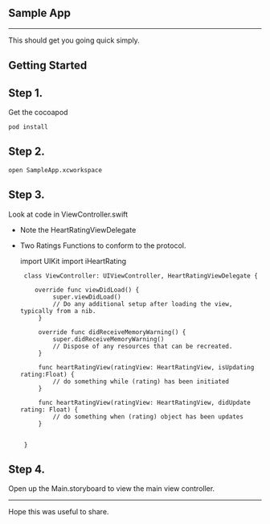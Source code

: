
## Sample App ##
----------
This should get you going quick simply.

**Getting Started**
-------------------

Step 1.
-------
 Get the cocoapod

    pod install


Step 2.
-------

`open SampleApp.xcworkspace`

Step 3.
-------

Look at code in ViewController.swift

 - Note the HeartRatingViewDelegate
 - Two Ratings Functions to conform to the protocol.



      import UIKit
        import iHeartRating

        class ViewController: UIViewController, HeartRatingViewDelegate {

           override func viewDidLoad() {
                super.viewDidLoad()
                // Do any additional setup after loading the view, typically from a nib.
            }

            override func didReceiveMemoryWarning() {
                super.didReceiveMemoryWarning()
                // Dispose of any resources that can be recreated.
            }

            func heartRatingView(ratingView: HeartRatingView, isUpdating rating:Float) {
                // do something while (rating) has been initiated
            }

            func heartRatingView(ratingView: HeartRatingView, didUpdate rating: Float) {
                // do something when (rating) object has been updates
            }


        }

Step 4.
-------

Open up the Main.storyboard to view the main view controller.


----------


Hope this was useful to share.
